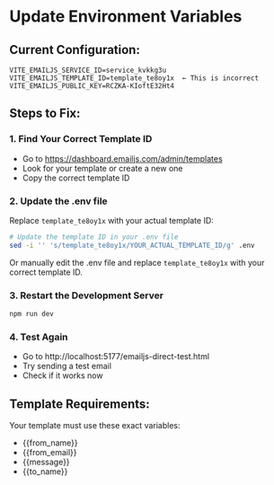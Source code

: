 # Update Environment Variables

## Current Configuration:

```
VITE_EMAILJS_SERVICE_ID=service_kvkkg3u
VITE_EMAILJS_TEMPLATE_ID=template_te8oy1x  ← This is incorrect
VITE_EMAILJS_PUBLIC_KEY=RCZKA-KIoftE32Ht4
```

## Steps to Fix:

### 1. Find Your Correct Template ID

- Go to https://dashboard.emailjs.com/admin/templates
- Look for your template or create a new one
- Copy the correct template ID

### 2. Update the .env file

Replace `template_te8oy1x` with your actual template ID:

```bash
# Update the template ID in your .env file
sed -i '' 's/template_te8oy1x/YOUR_ACTUAL_TEMPLATE_ID/g' .env
```

Or manually edit the .env file and replace `template_te8oy1x` with your correct template ID.

### 3. Restart the Development Server

```bash
npm run dev
```

### 4. Test Again

- Go to http://localhost:5177/emailjs-direct-test.html
- Try sending a test email
- Check if it works now

## Template Requirements:

Your template must use these exact variables:

- {{from_name}}
- {{from_email}}
- {{message}}
- {{to_name}}
